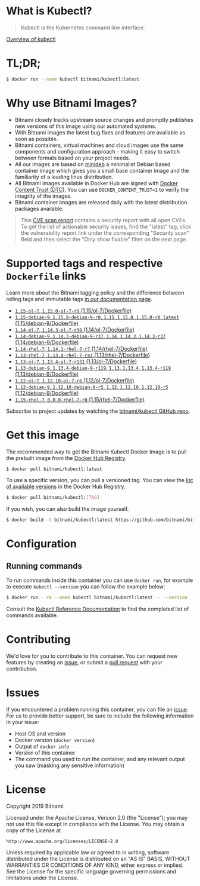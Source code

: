 
# What is Kubectl?

> Kubectl is the Kubernetes command line interface.

[Overview of kubectl](https://kubernetes.io/docs/reference/kubectl/overview/)

# TL;DR;

```bash
$ docker run --name kubectl bitnami/kubectl:latest
```

# Why use Bitnami Images?

* Bitnami closely tracks upstream source changes and promptly publishes new versions of this image using our automated systems.
* With Bitnami images the latest bug fixes and features are available as soon as possible.
* Bitnami containers, virtual machines and cloud images use the same components and configuration approach - making it easy to switch between formats based on your project needs.
* All our images are based on [minideb](https://github.com/bitnami/minideb) a minimalist Debian based container image which gives you a small base container image and the familiarity of a leading linux distribution.
* All Bitnami images available in Docker Hub are signed with [Docker Content Trust (DTC)](https://docs.docker.com/engine/security/trust/content_trust/). You can use `DOCKER_CONTENT_TRUST=1` to verify the integrity of the images.
* Bitnami container images are released daily with the latest distribution packages available.


> This [CVE scan report](https://quay.io/repository/bitnami/kubectl?tab=tags) contains a security report with all open CVEs. To get the list of actionable security issues, find the "latest" tag, click the vulnerability report link under the corresponding "Security scan" field and then select the "Only show fixable" filter on the next page.

# Supported tags and respective `Dockerfile` links

Learn more about the Bitnami tagging policy and the difference between rolling tags and immutable tags [in our documentation page](https://docs.bitnami.com/containers/how-to/understand-rolling-tags-containers/).


* [`1.15-ol-7`, `1.15.0-ol-7-r9` (1.15/ol-7/Dockerfile)](https://github.com/bitnami/bitnami-docker-kubectl/blob/1.15.0-ol-7-r9/1.15/ol-7/Dockerfile)
* [`1.15-debian-9`, `1.15.0-debian-9-r8`, `1.15`, `1.15.0`, `1.15.0-r8`, `latest` (1.15/debian-9/Dockerfile)](https://github.com/bitnami/bitnami-docker-kubectl/blob/1.15.0-debian-9-r8/1.15/debian-9/Dockerfile)
* [`1.14-ol-7`, `1.14.3-ol-7-r38` (1.14/ol-7/Dockerfile)](https://github.com/bitnami/bitnami-docker-kubectl/blob/1.14.3-ol-7-r38/1.14/ol-7/Dockerfile)
* [`1.14-debian-9`, `1.14.3-debian-9-r37`, `1.14`, `1.14.3`, `1.14.3-r37` (1.14/debian-9/Dockerfile)](https://github.com/bitnami/bitnami-docker-kubectl/blob/1.14.3-debian-9-r37/1.14/debian-9/Dockerfile)
* [`1.14-rhel-7`, `1.14.1-rhel-7-r7` (1.14/rhel-7/Dockerfile)](https://github.com/bitnami/bitnami-docker-kubectl/blob/1.14.1-rhel-7-r7/1.14/rhel-7/Dockerfile)
* [`1.13-rhel-7`, `1.13.4-rhel-7-r41` (1.13/rhel-7/Dockerfile)](https://github.com/bitnami/bitnami-docker-kubectl/blob/1.13.4-rhel-7-r41/1.13/rhel-7/Dockerfile)
* [`1.13-ol-7`, `1.13.4-ol-7-r131` (1.13/ol-7/Dockerfile)](https://github.com/bitnami/bitnami-docker-kubectl/blob/1.13.4-ol-7-r131/1.13/ol-7/Dockerfile)
* [`1.13-debian-9`, `1.13.4-debian-9-r119`, `1.13`, `1.13.4`, `1.13.4-r119` (1.13/debian-9/Dockerfile)](https://github.com/bitnami/bitnami-docker-kubectl/blob/1.13.4-debian-9-r119/1.13/debian-9/Dockerfile)
* [`1.12-ol-7`, `1.12.10-ol-7-r6` (1.12/ol-7/Dockerfile)](https://github.com/bitnami/bitnami-docker-kubectl/blob/1.12.10-ol-7-r6/1.12/ol-7/Dockerfile)
* [`1.12-debian-9`, `1.12.10-debian-9-r5`, `1.12`, `1.12.10`, `1.12.10-r5` (1.12/debian-9/Dockerfile)](https://github.com/bitnami/bitnami-docker-kubectl/blob/1.12.10-debian-9-r5/1.12/debian-9/Dockerfile)
* [`1.15-rhel-7`, `0.0.0-rhel-7-r0` (1.15/rhel-7/Dockerfile)](https://github.com/bitnami/bitnami-docker-kubectl/blob/0.0.0-rhel-7-r0/1.15/rhel-7/Dockerfile)

Subscribe to project updates by watching the [bitnami/kubectl GitHub repo](https://github.com/bitnami/bitnami-docker-kubectl).

# Get this image

The recommended way to get the Bitnami Kubectl Docker Image is to pull the prebuilt image from the [Docker Hub Registry](https://hub.docker.com/r/bitnami/kubectl).

```bash
$ docker pull bitnami/kubectl:latest
```

To use a specific version, you can pull a versioned tag. You can view the [list of available versions](https://hub.docker.com/r/bitnami/kubectl/tags/) in the Docker Hub Registry.

```bash
$ docker pull bitnami/kubectl:[TAG]
```

If you wish, you can also build the image yourself.

```bash
$ docker build -t bitnami/kubectl:latest https://github.com/bitnami/bitnami-docker-kubectl.git
```

# Configuration

## Running commands

To run commands inside this container you can use `docker run`, for example to execute `kubectl --version` you can follow the example below:

```bash
$ docker run --rm --name kubectl bitnami/kubectl:latest -- --version
```

Consult the [Kubectl Reference Documentation](https://kubernetes.io/docs/reference/generated/kubectl/kubectl-commands) to find the completed list of commands available.

# Contributing

We'd love for you to contribute to this container. You can request new features by creating an [issue](https://github.com/bitnami/bitnami-docker-kubectl/issues), or submit a [pull request](https://github.com/bitnami/bitnami-docker-kubectl/pulls) with your contribution.

# Issues

If you encountered a problem running this container, you can file an [issue](https://github.com/bitnami/bitnami-docker-kubectl/issues). For us to provide better support, be sure to include the following information in your issue:

- Host OS and version
- Docker version (`docker version`)
- Output of `docker info`
- Version of this container
- The command you used to run the container, and any relevant output you saw (masking any sensitive information)

# License

Copyright 2019 Bitnami

Licensed under the Apache License, Version 2.0 (the "License");
you may not use this file except in compliance with the License.
You may obtain a copy of the License at

    http://www.apache.org/licenses/LICENSE-2.0

Unless required by applicable law or agreed to in writing, software
distributed under the License is distributed on an "AS IS" BASIS,
WITHOUT WARRANTIES OR CONDITIONS OF ANY KIND, either express or implied.
See the License for the specific language governing permissions and
limitations under the License.

